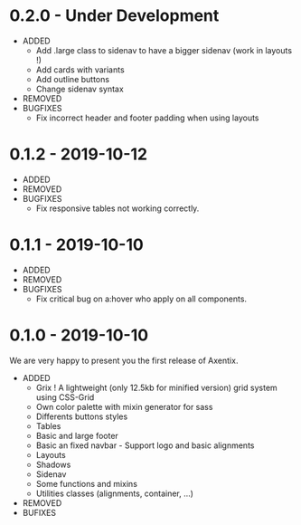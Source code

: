 # 0.2.0 - Under Development

- ADDED
  - Add .large class to sidenav to have a bigger sidenav (work in layouts !)
  - Add cards with variants
  - Add outline buttons
  - Change sidenav syntax
- REMOVED
- BUGFIXES
  - Fix incorrect header and footer padding when using layouts

# 0.1.2 - 2019-10-12

- ADDED
- REMOVED
- BUGFIXES
  - Fix responsive tables not working correctly.

# 0.1.1 - 2019-10-10

- ADDED
- REMOVED
- BUGFIXES
  - Fix critical bug on a:hover who apply on all components.

# 0.1.0 - 2019-10-10

We are very happy to present you the first release of Axentix.

- ADDED
  - Grix ! A lightweight (only 12.5kb for minified version) grid system using CSS-Grid
  - Own color palette with mixin generator for sass
  - Differents buttons styles
  - Tables
  - Basic and large footer
  - Basic an fixed navbar - Support logo and basic alignments
  - Layouts
  - Shadows
  - Sidenav
  - Some functions and mixins
  - Utilities classes (alignments, container, ...)
- REMOVED
- BUFIXES
